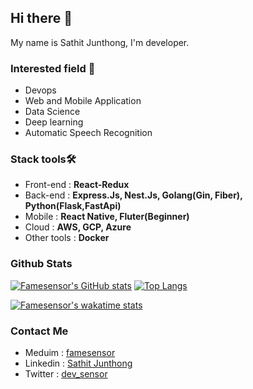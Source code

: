 ## Hi there 👋
My name is Sathit Junthong, I'm developer.

### Interested field :dart:
- Devops
- Web and Mobile Application
- Data Science 
- Deep learning
- Automatic Speech Recognition

### Stack tools🛠️
- Front-end : <b>React-Redux</b>
- Back-end : <b>Express.Js, Nest.Js, Golang(Gin, Fiber), Python(Flask,FastApi)</b>
- Mobile : <b>React Native, Fluter(Beginner)</b>
- Cloud : <b>AWS, GCP, Azure</b>
- Other tools : <b>Docker</b>

### Github Stats
[![Famesensor's GitHub stats](https://github-readme-stats.vercel.app/api?username=famesensor&show_icons=true&line_height=20)](https://github.com/anuraghazra/github-readme-stats)
[![Top Langs](https://github-readme-stats.vercel.app/api/top-langs/?username=famesensor&layout=compact&langs_count=6)](https://github.com/anuraghazra/github-readme-stats)

[![Famesensor's wakatime stats](https://github-readme-stats.vercel.app/api/wakatime?username=famesensor&layout=compact)](https://github.com/anuraghazra/github-readme-stats)
### Contact Me
- Meduim : <a href="https://medium.com/@famesensor" target="_blank">famesensor</a>
- Linkedin : <a href="https://www.linkedin.com/in/sathit-junthong-997317205/" target="_blank">Sathit Junthong</a>
- Twitter : <a href="https://twitter.com/dev_sensor" target="_blank">dev_sensor</a>

